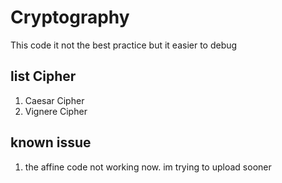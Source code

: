 # Cryptography
This code it not the best practice but it easier to debug
## list Cipher
1. Caesar Cipher
2. Vignere Cipher
## known issue
1. the affine code not working now. im trying to upload sooner
